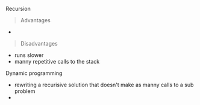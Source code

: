 Recursion

> Advantages
- 
> Disadvantages
- runs slower
- manny repetitive calls to the stack


Dynamic programming
- rewriting a recurisive solution that doesn't make as manny calls to a sub problem
- 
